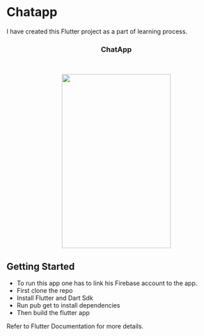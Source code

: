 # Chatapp

I have created this Flutter project as a part of learning process.
<div align="center">

<h3 > ChatApp </h3>
<br>
<p align="center">
<img src ="https://j.gifs.com/nR5704.gif" width = 250px height=400px>
</p>

</div>

## Getting Started

- To run this app one has to link his Firebase account to the app. 
- First clone the repo
- Install Flutter and Dart Sdk
- Run pub get to install dependencies
- Then build the flutter app

Refer to Flutter Documentation for more details.

